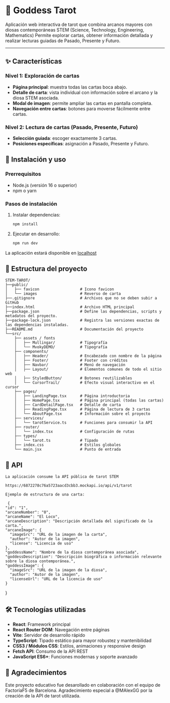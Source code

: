 # 🌙 Goddess Tarot  

Aplicación web interactiva de tarot que combina arcanos mayores con diosas contemporáneas STEM (Science, Technology, Engineering, Mathematics)
Permite explorar cartas, obtener información detallada y realizar lecturas guiadas de Pasado, Presente y Futuro.  

---

## ✨ Características  

### Nivel 1: Exploración de cartas  
- **Página principal**: muestra todas las cartas boca abajo.  
- **Detalle de carta**: vista individual con información sobre el arcano y la diosa STEM asociada.  
- **Modal de imagen**: permite ampliar las cartas en pantalla completa.  
- **Navegación entre cartas**: botones para moverse fácilmente entre cartas.  

### Nivel 2: Lectura de cartas (Pasado, Presente, Futuro)  
- **Selección guiada**: escoger exactamente 3 cartas.  
- **Posiciones específicas**: asignación a Pasado, Presente y Futuro.  
 

## 🚀 Instalación y uso  

### Prerrequisitos  
- Node.js (versión 16 o superior)  
- npm o yarn

### Pasos de instalación  

1. Instalar dependencias:  
   ```bash
   npm install

2. Ejecutar en desarrollo:
    ```bash
    npm run dev

La aplicación estará disponible en [localhost](http://localhost:5173/)


## 📁 Estructura del proyecto
     
    STEM-TAROT/
    ├──public/
    │   ├── favicon                  # Icono favicon
    │   └── images                   # Reverso de carta
    ├──.gitignore                    # Archivos que no se deben subir a GitHub
    ├──index.html                    # Archivo HTML principal
    ├──package.json                  # Define las dependencias, scripts y metadatos del proyecto.
    ├──package-lock.json             # Registra las versiones exactas de las dependencias instaladas.
    ├──README.md                     # Documentación del proyecto
    └──src/
        ├── assets / fonts            
        │   ├── Mullingar/           # Tipografía
        │   └── MvokyDEMO/           # Tipografía
        ├── components/           
        │   ├── Header/              # Encabezado con nombre de la página
        │   ├── Footer/              # Footer con créditos
        │   ├── Navbar/              # Menú de navegación
        │   ├── Layout/              # Elementos comunes de todo el sitio web
        │   ├── StyledButton/        # Botones reutilizables 
        │   └── CursorTrail/         # Efecto visual interactivo en el cursor
        ├── pages/    
        │   ├── LandingPage.tsx      # Página introductoria         
        │   ├── HomePage.tsx         # Página principal (todas las cartas)
        │   ├── CardDetailPage.tsx   # Detalle de carta
        │   ├── ReadingPage.tsx      # Página de lectura de 3 cartas
        │   └── AboutPage.tsx        # Información sobre el proyecto
        ├── services/            
        │   └── tarotService.ts      # Funciones para consumir la API
        ├── router/            
        │   └── index.tsx            # Configuración de rutas
        ├── types/            
        │   └── tarot.ts             # Tipado
        ├── index.css                # Estilos globales
        └── main.jsx                 # Punto de entrada

## 🔗 API
    La aplicación consume la API pública de tarot STEM
    
    https://6872278c76a5723aacd3cbb3.mockapi.io/api/v1/tarot
    
    Ejemplo de estructura de una carta:
    
     {
    "id": "1",
    "arcaneNumber": "0",
    "arcaneName": "El Loco",
    "arcaneDescription": "Descripción detallada del significado de la carta.",
    "arcaneImage": {
      "imageSrc": "URL de la imagen de la carta",
      "author": "Autor de la imagen",
      "license": "Licencia de uso"
    },
    "goddessName": "Nombre de la diosa contemporánea asociada",
    "goddessDescription": "Descripción biográfica o información relevante sobre la diosa contemporánea.",
    "goddessImage": {
      "imageSrc": "URL de la imagen de la diosa",
      "author": "Autor de la imagen",
      "licenseUrl": "URL de la licencia de uso"
    }
  }
       

## 🛠️ Tecnologías utilizadas
- **React**: Framework principal 
- **React Router DOM**: Navegación entre páginas  
- **Vite**: Servidor de desarrollo rápido  
- **TypeScript**: Tipado estático para mayor robustez y mantenibilidad  
- **CSS3 / Módulos CSS**: Estilos, animaciones y responsive design  
- **Fetch API**: Consumo de la API REST  
- **JavaScript ES6+**: Funciones modernas y soporte avanzado  

## 🙏 Agradecimientos
Este proyecto educativo fue desarollado en colaboración con el equipo de FactoríaF5 de Barcelona. 
Agradecimiento especial a @MAlexGG por la creación de la API de tarot utilizada.